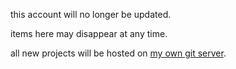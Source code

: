 this account will no longer be updated.

items here may disappear at any time.

all new projects will be hosted on [my own git server](https://git.hypercone.us).
